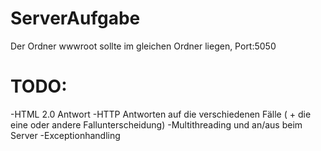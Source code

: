 # ServerAufgabe

Der Ordner wwwroot sollte im gleichen Ordner liegen, Port:5050

# TODO:

-HTML 2.0 Antwort
-HTTP Antworten auf die verschiedenen Fälle ( + die eine oder andere Fallunterscheidung)
-Multithreading und an/aus beim Server
-Exceptionhandling
